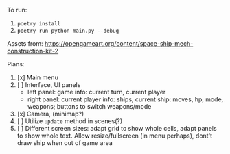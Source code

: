 To run:

1. `poetry install`
2. `poetry run python main.py --debug`

Assets from:
https://opengameart.org/content/space-ship-mech-construction-kit-2

Plans:
1. [x] Main menu 
2. [ ] Interface, UI panels
    * left panel: game info: current turn, current player
    * right panel: current player info: ships, current ship: moves, hp, mode, weapons; buttons to switch weapons/mode
3. [x] Camera, (minimap?)
4. [ ] Utilize `update` method in scenes(?)
5. [ ] Different screen sizes: adapt grid to show whole cells, adapt panels to show whole text. Allow resize/fullscreen (in menu perhaps), dont't draw ship when out of game area
